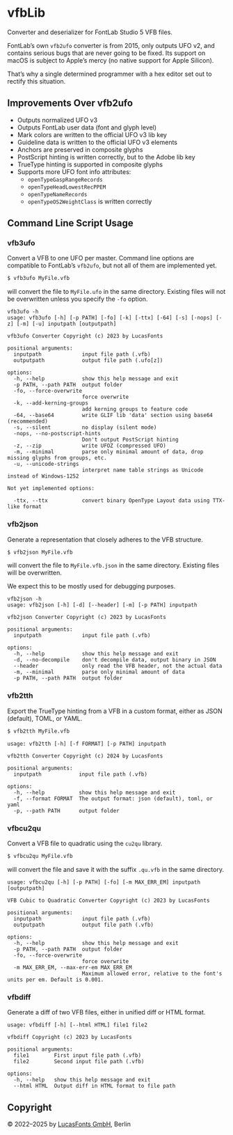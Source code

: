 # vfbLib

Converter and deserializer for FontLab Studio 5 VFB files.

FontLab’s own `vfb2ufo` converter is from 2015, only outputs UFO v2, and
contains serious bugs that are never going to be fixed. Its support on macOS is
subject to Apple’s mercy (no native support for Apple Silicon).

That’s why a single determined programmer with a hex editor set out to rectify
this situation.


## Improvements Over vfb2ufo

- Outputs normalized UFO v3
- Outputs FontLab user data (font and glyph level)
- Mark colors are written to the official UFO v3 lib key
- Guideline data is written to the official UFO v3 elements
- Anchors are preserved in composite glyphs
- PostScript hinting is written correctly, but to the Adobe lib key
- TrueType hinting is supported in composite glyphs
- Supports more UFO font info attributes:
  - `openTypeGaspRangeRecords`
  - `openTypeHeadLowestRecPPEM`
  - `openTypeNameRecords`
  - `openTypeOS2WeightClass` is written correctly


## Command Line Script Usage

### vfb3ufo

Convert a VFB to one UFO per master. Command line options are compatible to
FontLab’s `vfb2ufo`, but not all of them are implemented yet.

```bash
$ vfb3ufo MyFile.vfb
```

will convert the file to `MyFile.ufo` in the same directory. Existing files will
not be overwritten unless you specify the `-fo` option.

```
vfb3ufo -h
usage: vfb3ufo [-h] [-p PATH] [-fo] [-k] [-ttx] [-64] [-s] [-nops] [-z] [-m] [-u] inputpath [outputpath]

vfb3ufo Converter Copyright (c) 2023 by LucasFonts

positional arguments:
  inputpath             input file path (.vfb)
  outputpath            output file path (.ufo[z])

options:
  -h, --help            show this help message and exit
  -p PATH, --path PATH  output folder
  -fo, --force-overwrite
                        force overwrite
  -k, --add-kerning-groups
                        add kerning groups to feature code
  -64, --base64         write GLIF lib 'data' section using base64 (recommended)
  -s, --silent          no display (silent mode)
  -nops, --no-postscript-hints
                        Don't output PostScript hinting
  -z, --zip             write UFOZ (compressed UFO)
  -m, --minimal         parse only minimal amount of data, drop missing glyphs from groups, etc.
  -u, --unicode-strings
                        interpret name table strings as Unicode instead of Windows-1252

Not yet implemented options:

  -ttx, --ttx           convert binary OpenType Layout data using TTX-like format
```


### vfb2json

Generate a representation that closely adheres to the VFB structure.

```bash
$ vfb2json MyFile.vfb
```

will convert the file to `MyFile.vfb.json` in the same directory. Existing files will be overwritten.

We expect this to be mostly used for debugging purposes.

```
vfb2json -h
usage: vfb2json [-h] [-d] [--header] [-m] [-p PATH] inputpath

vfb2json Converter Copyright (c) 2023 by LucasFonts

positional arguments:
  inputpath             input file path (.vfb)

options:
  -h, --help            show this help message and exit
  -d, --no-decompile    don't decompile data, output binary in JSON
  --header              only read the VFB header, not the actual data
  -m, --minimal         parse only minimal amount of data
  -p PATH, --path PATH  output folder
```


### vfb2tth

Export the TrueType hinting from a VFB in a custom format, either as JSON (default), TOML, or YAML.

```bash
$ vfb2tth MyFile.vfb
```

```
usage: vfb2tth [-h] [-f FORMAT] [-p PATH] inputpath

vfb2tth Converter Copyright (c) 2024 by LucasFonts

positional arguments:
  inputpath            input file path (.vfb)

options:
  -h, --help           show this help message and exit
  -f, --format FORMAT  The output format: json (default), toml, or yaml
  -p, --path PATH      output folder
```


### vfbcu2qu

Convert a VFB file to quadratic using the `cu2qu` library.

```bash
$ vfbcu2qu MyFile.vfb
```

will convert the file and save it with the suffix `.qu.vfb` in the same directory.

```
usage: vfbcu2qu [-h] [-p PATH] [-fo] [-m MAX_ERR_EM] inputpath [outputpath]

VFB Cubic to Quadratic Converter Copyright (c) 2023 by LucasFonts

positional arguments:
  inputpath             input file path (.vfb)
  outputpath            output file path (.vfb)

options:
  -h, --help            show this help message and exit
  -p PATH, --path PATH  output folder
  -fo, --force-overwrite
                        force overwrite
  -m MAX_ERR_EM, --max-err-em MAX_ERR_EM
                        Maximum allowed error, relative to the font's units per em. Default is 0.001.
```


### vfbdiff

Generate a diff of two VFB files, either in unified diff or HTML format.

```
usage: vfbdiff [-h] [--html HTML] file1 file2

vfbdiff Copyright (c) 2023 by LucasFonts

positional arguments:
  file1        First input file path (.vfb)
  file2        Second input file path (.vfb)

options:
  -h, --help   show this help message and exit
  --html HTML  Output diff in HTML format to file path
```

## Copyright

© 2022–2025 by [LucasFonts GmbH](https://www.lucasfonts.com/), Berlin
